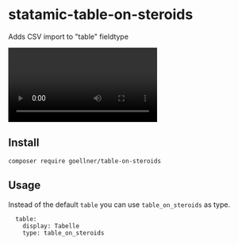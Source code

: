 # statamic-table-on-steroids
Adds CSV import to "table" fieldtype

![demo](https://github.com/goellner/statamic-3-table-on-steroids/blob/main/github/demo-table-on-steroids.mp4?raw=true)


## Install

`composer require goellner/table-on-steroids`

## Usage

Instead of the default `table` you can use `table_on_steroids` as type.

```
  table:
    display: Tabelle
    type: table_on_steroids
```
